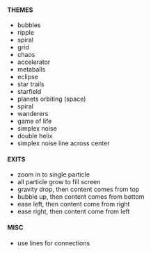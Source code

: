 #### THEMES

- bubbles
- ripple
- spiral
- grid
- chaos
- accelerator
- metaballs
- eclipse
- star trails
- starfield
- planets orbiting (space)
- spiral
- wanderers
- game of life
- simplex noise
- double helix
- simplex noise line across center

#### EXITS

- zoom in to single particle
- all particle grow to fill screen
- gravity drop, then content comes from top
- bubble up, then content comes from bottom
- ease left, then content come from right
- ease right, then content come from left

#### MISC

- use lines for connections
